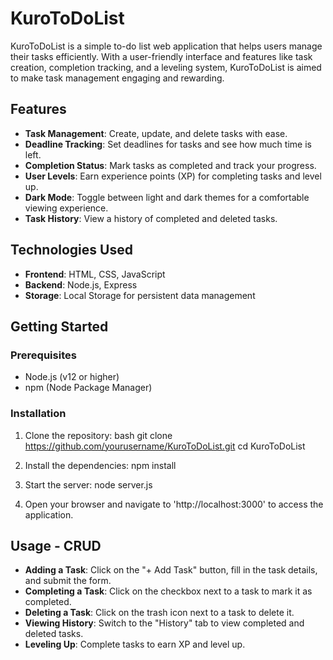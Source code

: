 # KuroToDoList

KuroToDoList is a simple to-do list web application that helps users manage their tasks efficiently. With a user-friendly interface and features like task creation, completion tracking, and a leveling system, KuroToDoList is aimed to make task management engaging and rewarding.

## Features

- **Task Management**: Create, update, and delete tasks with ease.
- **Deadline Tracking**: Set deadlines for tasks and see how much time is left.
- **Completion Status**: Mark tasks as completed and track your progress.
- **User  Levels**: Earn experience points (XP) for completing tasks and level up.
- **Dark Mode**: Toggle between light and dark themes for a comfortable viewing experience.
- **Task History**: View a history of completed and deleted tasks.

## Technologies Used

- **Frontend**: HTML, CSS, JavaScript
- **Backend**: Node.js, Express
- **Storage**: Local Storage for persistent data management

## Getting Started

### Prerequisites

- Node.js (v12 or higher)
- npm (Node Package Manager)

### Installation

1. Clone the repository:
   bash
   git clone https://github.com/yourusername/KuroToDoList.git
   cd KuroToDoList

2. Install the dependencies:
    npm install

3. Start the server:
    node server.js

4. Open your browser and navigate to 'http://localhost:3000' to access the application.

## Usage - CRUD
- **Adding a Task**: Click on the "+ Add Task" button, fill in the task details, and submit the form.
- **Completing a Task**: Click on the checkbox next to a task to mark it as completed.
- **Deleting a Task**: Click on the trash icon next to a task to delete it.
- **Viewing History**: Switch to the "History" tab to view completed and deleted tasks.
- **Leveling Up**: Complete tasks to earn XP and level up.
